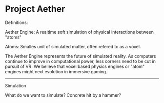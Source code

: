 Project Aether
======

Definitions: 

Aether Engine:  A realtime soft simulation of physical interactions between "atoms"

Atoms:          Smalles unit of simulated matter, often refered to as a voxel.

The Aether Engine represents the future of simulated reality.  As computers continue to improve in computational power, less corners need to be cut in pursuit of VR.  We believe that voxel based physics engines or "atom" engines might next evolution in immersive gaming.

-----------

Simulation

What do we want to simulate?  Concrete hit by a hammer?
